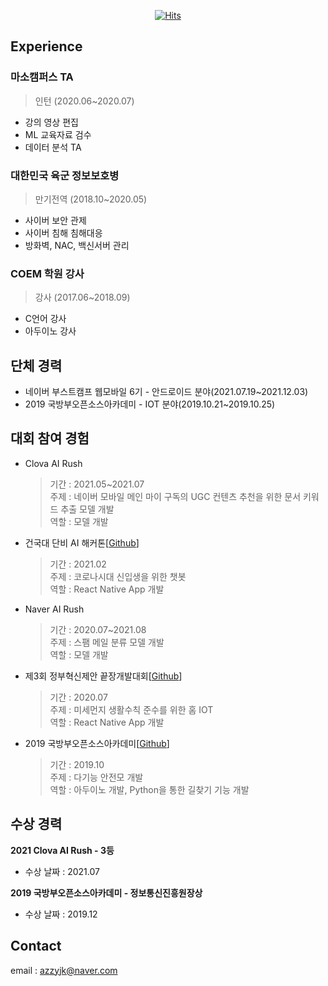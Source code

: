<div align="center">
  
[![Hits](https://hits.seeyoufarm.com/api/count/incr/badge.svg?url=https%3A%2F%2Fgithub.com%2Fazzyjk&count_bg=%2379C83D&title_bg=%23555555&icon=&icon_color=%23E7E7E7&title=visit&edge_flat=false)](https://hits.seeyoufarm.com)
  
</div>

## Experience
### 마소캠퍼스 TA
> 인턴 (2020.06~2020.07)
  - 강의 영상 편집
  - ML 교육자료 검수
  - 데이터 분석 TA

### 대한민국 육군 정보보호병
> 만기전역 (2018.10~2020.05)
  - 사이버 보안 관제
  - 사이버 침해 침해대응
  - 방화벽, NAC, 백신서버 관리

### COEM 학원 강사
> 강사 (2017.06~2018.09)
  - C언어 강사
  - 아두이노 강사

## 단체 경력
- 네이버 부스트캠프 웹모바일 6기 - 안드로이드 분야(2021.07.19~2021.12.03)
- 2019 국방부오픈소스아카데미 - IOT 분야(2019.10.21~2019.10.25)


## 대회 참여 경험
- Clova AI Rush
  > 기간 : 2021.05~2021.07  
  > 주제 : 네이버 모바일 메인 마이 구독의 UGC 컨텐츠 추천을 위한 문서 키워드 추출 모델 개발  
  > 역할 : 모델 개발  

- 건국대 단비 AI 해커톤[[Github](https://github.com/azzyjk/K-LanWire)]
  > 기간 : 2021.02  
  > 주제 : 코로나시대 신입생을 위한 챗봇  
  > 역할 : React Native App 개발  

- Naver AI Rush
  > 기간 : 2020.07~2021.08  
  > 주제 : 스팸 메일 분류 모델 개발  
  > 역할 : 모델 개발  

- 제3회 정부혁신제안 끝장개발대회[[Github](https://github.com/azzyjk/GovermentHackerton)]
  > 기간 : 2020.07  
  > 주제 : 미세먼지 생활수칙 준수를 위한 홈 IOT  
  > 역할 : React Native App 개발  

- 2019 국방부오픈소스아카데미[[Github](https://github.com/azzyjk/OSAM)]
  > 기간 : 2019.10  
  > 주제 : 다기능 안전모 개발  
  > 역할 : 아두이노 개발, Python을 통한 길찾기 기능 개발

## 수상 경력
**2021 Clova AI Rush - 3등**  
  - 수상 날짜 : 2021.07  

**2019 국방부오픈소스아카데미 - 정보통신진흥원장상**  
  - 수상 날짜 : 2019.12  

## Contact
email : azzyjk@naver.com

